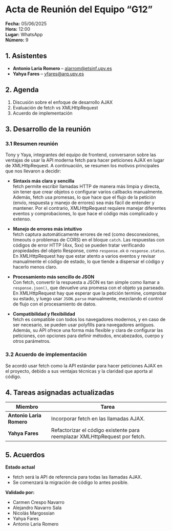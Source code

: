 # Acta de Reunión del Equipo “G12”

**Fecha:** 05/06/2025  
**Hora:** 12:00  
**Lugar:** WhatsApp  
**Número:** 9  

## 1. Asistentes
- **Antonio Laria Romero** – alarrom@etsinf.upv.es  
- **Yahya Fares** – yfares@arq.upv.es  

## 2. Agenda
1. Discusión sobre el enfoque de desarrollo AJAX  
2. Evaluación de fetch vs XMLHttpRequest  
3. Acuerdo de implementación  

## 3. Desarrollo de la reunión

### 3.1 Resumen reunión  
Tony y Yaya, integrantes del equipo de frontend, conversaron sobre las ventajas de usar la API moderna fetch para hacer peticiones AJAX en lugar de XMLHttpRequest. A continuación, se resumen los motivos principales que nos llevaron a decidir:

- **Sintaxis más clara y sencilla**  
  fetch permite escribir llamadas HTTP de manera más limpia y directa, sin tener que crear objetos o configurar varios callbacks manualmente. Además, fetch usa promesas, lo que hace que el flujo de la petición (envío, respuesta y manejo de errores) sea más fácil de entender y mantener. Por el contrario, XMLHttpRequest requiere manejar diferentes eventos y comprobaciones, lo que hace el código más complicado y extenso.

- **Manejo de errores más intuitivo**  
  fetch captura automáticamente errores de red (como desconexiones, timeouts o problemas de CORS) en el bloque `catch`. Las respuestas con códigos de error HTTP (4xx, 5xx) se pueden tratar verificando propiedades del objeto Response, como `response.ok` o `response.status`. En XMLHttpRequest hay que estar atento a varios eventos y revisar manualmente el código de estado, lo que tiende a dispersar el código y hacerlo menos claro.

- **Procesamiento más sencillo de JSON**  
  Con fetch, convertir la respuesta a JSON es tan simple como llamar a `response.json()`, que devuelve una promesa con el objeto ya parseado. En XMLHttpRequest hay que esperar que la petición termine, comprobar su estado, y luego usar `JSON.parse` manualmente, mezclando el control de flujo con el procesamiento de datos.

- **Compatibilidad y flexibilidad**  
  fetch es compatible con todos los navegadores modernos, y en caso de ser necesario, se pueden usar polyfills para navegadores antiguos. Además, su API ofrece una forma más flexible y clara de configurar las peticiones, con opciones para definir métodos, encabezados, cuerpo y otros parámetros.

### 3.2 Acuerdo de implementación  
Se acordó usar fetch como la API estándar para hacer peticiones AJAX en el proyecto, debido a sus ventajas técnicas y la claridad que aporta al código.

## 4. Tareas asignadas actualizadas
| Miembro                | Tarea  
|-----------------------|----------------------------  
| **Antonio Laria Romero** | Incorporar fetch en las llamadas AJAX.  
| **Yahya Fares**          | Refactorizar el código existente para reemplazar XMLHttpRequest por fetch.  

## 5. Acuerdos  

**Estado actual**  
- fetch será la API de referencia para todas las llamadas AJAX.  
- Se comenzará la migración de código lo antes posible.

**Validado por:**  
- Carmen Crespo Navarro  
- Alejandro Navarro Sala  
- Nicolás Margossian  
- Yahya Fares  
- Antonio Laria Romero  

